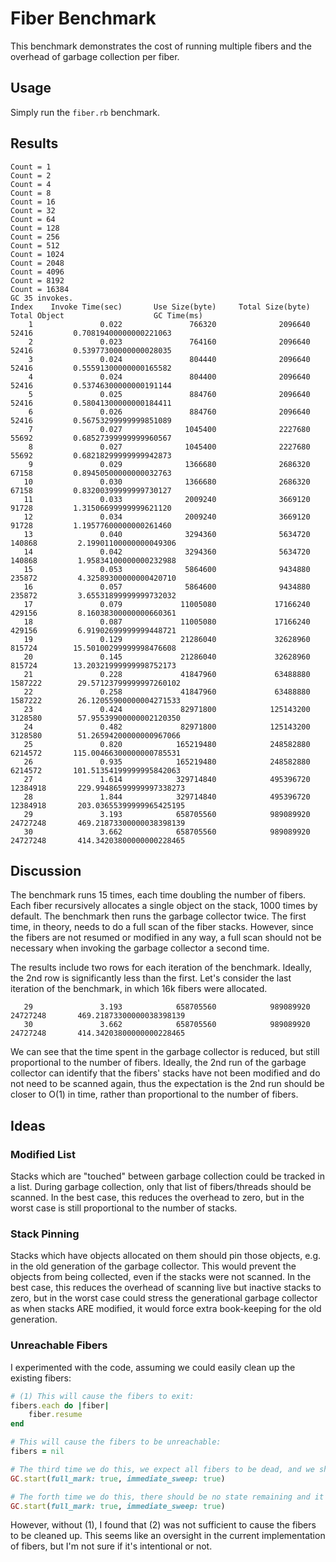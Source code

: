 # Fiber Benchmark

This benchmark demonstrates the cost of running multiple fibers and the overhead of garbage collection per fiber.

## Usage

Simply run the `fiber.rb` benchmark.

## Results

```
Count = 1
Count = 2
Count = 4
Count = 8
Count = 16
Count = 32
Count = 64
Count = 128
Count = 256
Count = 512
Count = 1024
Count = 2048
Count = 4096
Count = 8192
Count = 16384
GC 35 invokes.
Index    Invoke Time(sec)       Use Size(byte)     Total Size(byte)         Total Object                    GC Time(ms)
	1               0.022               766320              2096640                52416         0.70819400000000221063
	2               0.023               764160              2096640                52416         0.53977300000000028035
	3               0.024               804440              2096640                52416         0.55591300000000165582
	4               0.024               804400              2096640                52416         0.53746300000000191144
	5               0.025               884760              2096640                52416         0.58041300000000184411
	6               0.026               884760              2096640                52416         0.56753299999999851089
	7               0.027              1045400              2227680                55692         0.68527399999999960567
	8               0.027              1045400              2227680                55692         0.68218299999999942873
	9               0.029              1366680              2686320                67158         0.89450500000000032763
   10               0.030              1366680              2686320                67158         0.83200399999999730127
   11               0.033              2009240              3669120                91728         1.31506699999999621120
   12               0.034              2009240              3669120                91728         1.19577600000000261460
   13               0.040              3294360              5634720               140868         2.19901100000000049306
   14               0.042              3294360              5634720               140868         1.95834100000000232988
   15               0.053              5864600              9434880               235872         4.32589300000000420710
   16               0.057              5864600              9434880               235872         3.65531899999999732032
   17               0.079             11005080             17166240               429156         8.16038300000000660361
   18               0.087             11005080             17166240               429156         6.91902699999999448721
   19               0.129             21286040             32628960               815724        15.50100299999998476608
   20               0.145             21286040             32628960               815724        13.20321999999998752173
   21               0.228             41847960             63488880              1587222        29.57123799999997260102
   22               0.258             41847960             63488880              1587222        26.12055900000004271533
   23               0.424             82971800            125143200              3128580        57.95539900000002120350
   24               0.482             82971800            125143200              3128580        51.26594200000000967066
   25               0.820            165219480            248582880              6214572       115.00466300000000785531
   26               0.935            165219480            248582880              6214572       101.51354199999995842063
   27               1.614            329714840            495396720             12384918       229.99486599999997338273
   28               1.844            329714840            495396720             12384918       203.03655399999965425195
   29               3.193            658705560            989089920             24727248       469.21873300000038398139
   30               3.662            658705560            989089920             24727248       414.34203800000000228465
```

## Discussion

The benchmark runs 15 times, each time doubling the number of fibers. Each fiber recursively allocates a single object on the stack, 1000 times by default. The benchmark then runs the garbage collector twice. The first time, in theory, needs to do a full scan of the fiber stacks. However, since the fibers are not resumed or modified in any way, a full scan should not be necessary when invoking the garbage collector a second time.

The results include two rows for each iteration of the benchmark. Ideally, the 2nd row is significantly less than the first. Let's consider the last iteration of the benchmark, in which 16k fibers were allocated.

```
   29               3.193            658705560            989089920             24727248       469.21873300000038398139
   30               3.662            658705560            989089920             24727248       414.34203800000000228465
```

We can see that the time spent in the garbage collector is reduced, but still proportional to the number of fibers. Ideally, the 2nd run of the garbage collector can identify that the fibers' stacks have not been modified and do not need to be scanned again, thus the expectation is the 2nd run should be closer to O(1) in time, rather than proportional to the number of fibers.

## Ideas

### Modified List

Stacks which are "touched" between garbage collection could be tracked in a list. During garbage collection, only that list of fibers/threads should be scanned. In the best case, this reduces the overhead to zero, but in the worst case is still proportional to the number of stacks.

### Stack Pinning

Stacks which have objects allocated on them should pin those objects, e.g. in the old generation of the garbage collector. This would prevent the objects from being collected, even if the stacks were not scanned. In the best case, this reduces the overhead of scanning live but inactive stacks to zero, but in the worst case could stress the generational garbage collector as when stacks ARE modified, it would force extra book-keeping for the old generation.

### Unreachable Fibers

I experimented with the code, assuming we could easily clean up the existing fibers:

```ruby
# (1) This will cause the fibers to exit:
fibers.each do |fiber|
	fiber.resume
end

# This will cause the fibers to be unreachable:
fibers = nil

# The third time we do this, we expect all fibers to be dead, and we should not scan them:
GC.start(full_mark: true, immediate_sweep: true)

# The forth time we do this, there should be no state remaining and it should be O(1) time:
GC.start(full_mark: true, immediate_sweep: true)
```

However, without (1), I found that (2) was not sufficient to cause the fibers to be cleaned up. This seems like an oversight in the current implementation of fibers, but I'm not sure if it's intentional or not.
